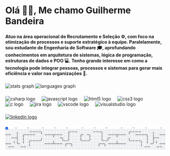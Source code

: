 <h1 align="left">Olá 🖐🏾, Me chamo Guilherme Bandeira</h1>

###

<h4 align="left">Atuo na área operacional de Recrutamento e Seleção ⚙️, com foco na otimização de processos e suporte estratégico à equipe. Paralelamente, sou estudante de Engenharia de Software 🎓, aprofundando conhecimentos em arquitetura de sistemas, lógica de programação, estruturas de dados e POO 💻.
Tenho grande interesse em como a tecnologia pode integrar pessoas, processos e sistemas para gerar mais eficiência e valor nas organizações 🚀.</h4>

###

<div align="left">
  <img src="https://github-readme-stats.vercel.app/api?username=Guilherme-Bandeira-Rodrigues&hide_title=false&hide_rank=false&show_icons=true&include_all_commits=true&count_private=true&disable_animations=false&theme=midnight-purple&locale=pt-br&hide_border=false&order=1" height="150" alt="stats graph"  />
  <img src="https://github-readme-stats.vercel.app/api/top-langs?username=Guilherme-Bandeira-Rodrigues&locale=pt-br&hide_title=false&layout=compact&card_width=320&langs_count=5&theme=midnight-purple&hide_border=false&order=2" height="150" alt="languages graph"  />
</div>

###

<div align="left">
  <img src="https://cdn.jsdelivr.net/gh/devicons/devicon/icons/csharp/csharp-original.svg" height="40" alt="csharp logo"  />
  <img width="12" />
  <img src="https://cdn.jsdelivr.net/gh/devicons/devicon/icons/javascript/javascript-original.svg" height="40" alt="javascript logo"  />
  <img width="12" />
  <img src="https://cdn.jsdelivr.net/gh/devicons/devicon/icons/html5/html5-original.svg" height="40" alt="html5 logo"  />
  <img width="12" />
  <img src="https://cdn.jsdelivr.net/gh/devicons/devicon/icons/css3/css3-original.svg" height="40" alt="css3 logo"  />
  <img width="12" />
  <img src="https://cdn.jsdelivr.net/gh/devicons/devicon/icons/c/c-original.svg" height="40" alt="c logo"  />
  <img width="12" />
  <img src="https://cdn.jsdelivr.net/gh/devicons/devicon/icons/jira/jira-original.svg" height="40" alt="jira logo"  />
  <img width="12" />
  <img src="https://cdn.jsdelivr.net/gh/devicons/devicon/icons/vscode/vscode-original.svg" height="40" alt="vscode logo"  />
  <img width="12" />
  <img src="https://cdn.jsdelivr.net/gh/devicons/devicon/icons/visualstudio/visualstudio-plain.svg" height="40" alt="visualstudio logo"  />
</div>

###

<div align="left">
  <a href="www.linkedin.com/in/guilhermedevs" target="_blank">
    <img src="https://raw.githubusercontent.com/maurodesouza/profile-readme-generator/master/src/assets/icons/social/linkedin/default.svg" width="42" height="30" alt="linkedin logo"  />
  </a>
</div>

###

<picture>
  <source media="(prefers-color-scheme: dark)" srcset="https://raw.githubusercontent.com/Guilherme-Bandeira-Rodrigues/Guilherme-Bandeira-Rodrigues/output/pacman-contribution-graph-dark.svg">
  <source media="(prefers-color-scheme: light)" srcset="https://raw.githubusercontent.com/Guilherme-Bandeira-Rodrigues/Guilherme-Bandeira-Rodrigues/output/pacman-contribution-graph.svg">
  <img alt="pacman contribution graph" src="https://raw.githubusercontent.com/Guilherme-Bandeira-Rodrigues/Guilherme-Bandeira-Rodrigues/output/pacman-contribution-graph.svg">
</picture>

###
